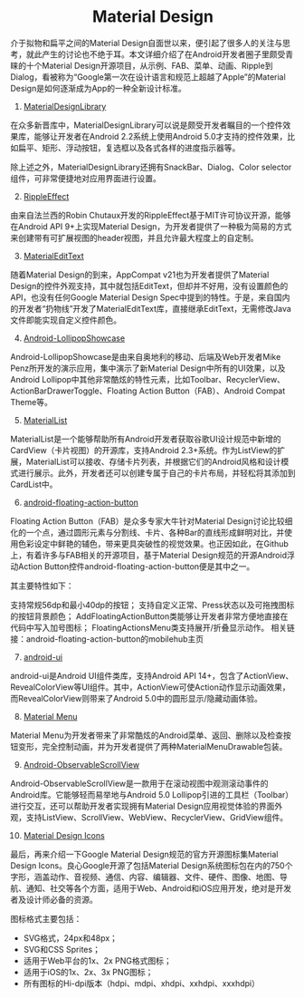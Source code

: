<h1 align="center">Material Design</h1>

介于拟物和扁平之间的Material Design自面世以来，便引起了很多人的关注与思考，就此产生的讨论也不绝于耳。本文详细介绍了在Android开发者圈子里颇受青睐的十个Material Design开源项目，从示例、FAB、菜单、动画、Ripple到Dialog，看被称为“Google第一次在设计语言和规范上超越了Apple”的Material Design是如何逐渐成为App的一种全新设计标准。

1. [MaterialDesignLibrary](https://github.com/navasmdc/MaterialDesignLibrary)

在众多新晋库中，MaterialDesignLibrary可以说是颇受开发者瞩目的一个控件效果库，能够让开发者在Android 2.2系统上使用Android 5.0才支持的控件效果，比如扁平、矩形、浮动按钮，复选框以及各式各样的进度指示器等。

除上述之外，MaterialDesignLibrary还拥有SnackBar、Dialog、Color selector组件，可非常便捷地对应用界面进行设置。

2. [RippleEffect](https://github.com/traex/RippleEffect)

由来自法兰西的Robin Chutaux开发的RippleEffect基于MIT许可协议开源，能够在Android API 9+上实现Material Design，为开发者提供了一种极为简易的方式来创建带有可扩展视图的header视图，并且允许最大程度上的自定制。

3. [MaterialEditText](https://github.com/rengwuxian/MaterialEditText)

随着Material Design的到来，AppCompat v21也为开发者提供了Material Design的控件外观支持，其中就包括EditText，但却并不好用，没有设置颜色的API，也没有任何Google Material Design Spec中提到的特性。于是，来自国内的开发者“扔物线”开发了MaterialEditText库，直接继承EditText，无需修改Java文件即能实现自定义控件颜色。

4. [Android-LollipopShowcase](https://github.com/mikepenz/Android-LollipopShowcase)

Android-LollipopShowcase是由来自奥地利的移动、后端及Web开发者Mike Penz所开发的演示应用，集中演示了新Material Design中所有的UI效果，以及Android Lollipop中其他非常酷炫的特性元素，比如Toolbar、RecyclerView、ActionBarDrawerToggle、Floating Action Button（FAB）、Android Compat Theme等。


5. [MaterialList](https://github.com/dexafree/MaterialList)

MaterialList是一个能够帮助所有Android开发者获取谷歌UI设计规范中新增的CardView（卡片视图）的开源库，支持Android 2.3+系统。作为ListView的扩展，MaterialList可以接收、存储卡片列表，并根据它们的Android风格和设计模式进行展示。此外，开发者还可以创建专属于自己的卡片布局，并轻松将其添加到CardList中。


6. [android-floating-action-button](https://github.com/futuresimple/android-floating-action-button)

Floating Action Button（FAB）是众多专家大牛针对Material Design讨论比较细化的一个点，通过圆形元素与分割线、卡片、各种Bar的直线形成鲜明对比，并使用色彩设定中鲜艳的辅色，带来更具突破性的视觉效果。也正因如此，在Github上，有着许多与FAB相关的开源项目，基于Material Design规范的开源Android浮动Action Button控件android-floating-action-button便是其中之一。


其主要特性如下：

支持常规56dp和最小40dp的按钮；
支持自定义正常、Press状态以及可拖拽图标的按钮背景颜色；
AddFloatingActionButton类能够让开发者非常方便地直接在代码中写入加号图标；
FloatingActionsMenu类支持展开/折叠显示动作。
相关链接：android-floating-action-button的mobilehub主页

7. [android-ui](https://github.com/markushi/android-ui)

android-ui是Android UI组件类库，支持Android API 14+，包含了ActionView、RevealColorView等UI组件。其中，ActionView可使Action动作显示动画效果，而RevealColorView则带来了Android 5.0中的圆形显示/隐藏动画体验。



8. [Material Menu](https://github.com/balysv/material-menu)

Material Menu为开发者带来了非常酷炫的Android菜单、返回、删除以及检查按钮变形，完全控制动画，并为开发者提供了两种MaterialMenuDrawable包装。


9. [Android-ObservableScrollView](https://github.com/ksoichiro/Android-ObservableScrollView)

Android-ObservableScrollView是一款用于在滚动视图中观测滚动事件的Android库。它能够轻而易举地与Android 5.0 Lollipop引进的工具栏（Toolbar）进行交互，还可以帮助开发者实现拥有Material Design应用视觉体验的界面外观，支持ListView、ScrollView、WebView、RecyclerView、GridView组件。


10. [Material Design Icons](https://github.com/google/material-design-icons)

最后，再来介绍一下Google Material Design规范的官方开源图标集Material Design Icons。良心Google开源了包括Material Design系统图标包在内的750个字形，涵盖动作、音视频、通信、内容、编辑器、文件、硬件、图像、地图、导航、通知、社交等各个方面，适用于Web、Android和iOS应用开发，绝对是开发者及设计师必备的资源。



图标格式主要包括： 

* SVG格式，24px和48px；
* SVG和CSS Sprites；
* 适用于Web平台的1x、2x PNG格式图标；
* 适用于iOS的1x、2x、3x PNG图标；
* 所有图标的Hi-dpi版本（hdpi、mdpi、xhdpi、xxhdpi、xxxhdpi）